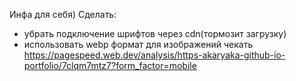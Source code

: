 Инфа для себя)
Сделать:
- убрать подключение шрифтов через cdn(тормозит загрузку)
- использовать webp формат для изображений
чекать https://pagespeed.web.dev/analysis/https-akaryaka-github-io-portfolio/7clqm7mtz7?form_factor=mobile
